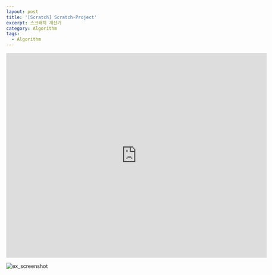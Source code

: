 ```yaml
---
layout: post
title: '[Scratch] Scratch-Project'
excerpt: 스크래치 계산기
category: Algorithm
tags:
  - Algorithm
---
```


<iframe src="https://jamesbmadden.github.io/scratch-silicon/#540716642" allowtransparency="true" width="700" height="550" frameborder="0" scrolling="no" allowfullscreen></iframe>


![ex_screenshot](../assets/img/sample.png)
